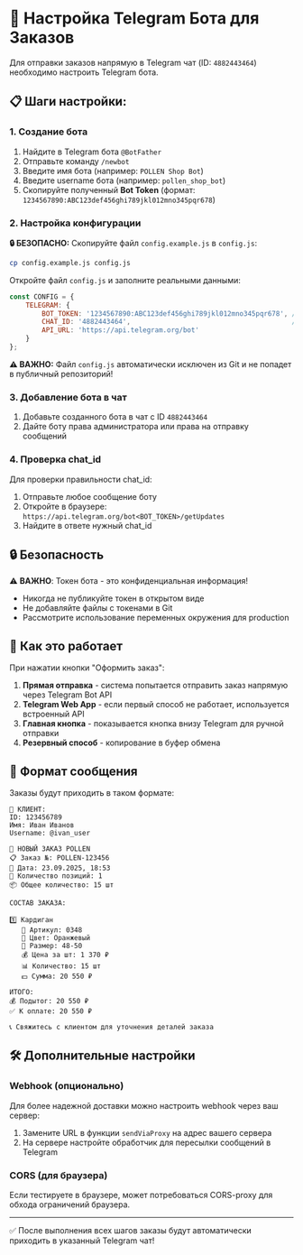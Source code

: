 # 🤖 Настройка Telegram Бота для Заказов

Для отправки заказов напрямую в Telegram чат (ID: `4882443464`) необходимо настроить Telegram бота.

## 📋 Шаги настройки:

### 1. Создание бота
1. Найдите в Telegram бота `@BotFather`
2. Отправьте команду `/newbot`
3. Введите имя бота (например: `POLLEN Shop Bot`)
4. Введите username бота (например: `pollen_shop_bot`)
5. Скопируйте полученный **Bot Token** (формат: `1234567890:ABC123def456ghi789jkl012mno345pqr678`)

### 2. Настройка конфигурации
**🔒 БЕЗОПАСНО:** Скопируйте файл `config.example.js` в `config.js`:
```bash
cp config.example.js config.js
```

Откройте файл `config.js` и заполните реальными данными:
```javascript
const CONFIG = {
    TELEGRAM: {
        BOT_TOKEN: '1234567890:ABC123def456ghi789jkl012mno345pqr678', // Ваш токен
        CHAT_ID: '4882443464',                                        // Ваш chat_id  
        API_URL: 'https://api.telegram.org/bot'
    }
};
```

**⚠️ ВАЖНО:** Файл `config.js` автоматически исключен из Git и не попадет в публичный репозиторий!

### 3. Добавление бота в чат
1. Добавьте созданного бота в чат с ID `4882443464`
2. Дайте боту права администратора или права на отправку сообщений

### 4. Проверка chat_id
Для проверки правильности chat_id:
1. Отправьте любое сообщение боту
2. Откройте в браузере: `https://api.telegram.org/bot<BOT_TOKEN>/getUpdates`
3. Найдите в ответе нужный chat_id

## 🔒 Безопасность

⚠️ **ВАЖНО**: Токен бота - это конфиденциальная информация!
- Никогда не публикуйте токен в открытом виде
- Не добавляйте файлы с токенами в Git
- Рассмотрите использование переменных окружения для production

## 🚀 Как это работает

При нажатии кнопки "Оформить заказ":

1. **Прямая отправка** - система попытается отправить заказ напрямую через Telegram Bot API
2. **Telegram Web App** - если первый способ не работает, используется встроенный API
3. **Главная кнопка** - показывается кнопка внизу Telegram для ручной отправки
4. **Резервный способ** - копирование в буфер обмена

## 📱 Формат сообщения

Заказы будут приходить в таком формате:
```
👤 КЛИЕНТ:
ID: 123456789
Имя: Иван Иванов
Username: @ivan_user

🧶 НОВЫЙ ЗАКАЗ POLLEN
📋 Заказ №: POLLEN-123456
📅 Дата: 23.09.2025, 18:53
👥 Количество позиций: 1
📦 Общее количество: 15 шт

СОСТАВ ЗАКАЗА:

1️⃣ Кардиган
   📄 Артикул: 0348
   🎨 Цвет: Оранжевый
   📏 Размер: 48-50
   💰 Цена за шт: 1 370 ₽
   📊 Количество: 15 шт
   💵 Сумма: 20 550 ₽

ИТОГО:
💰 Подытог: 20 550 ₽
✅ К оплате: 20 550 ₽

📞 Свяжитесь с клиентом для уточнения деталей заказа
```

## 🛠️ Дополнительные настройки

### Webhook (опционально)
Для более надежной доставки можно настроить webhook через ваш сервер:
1. Замените URL в функции `sendViaProxy` на адрес вашего сервера
2. На сервере настройте обработчик для пересылки сообщений в Telegram

### CORS (для браузера)
Если тестируете в браузере, может потребоваться CORS-proxy для обхода ограничений браузера.

---

✅ После выполнения всех шагов заказы будут автоматически приходить в указанный Telegram чат!
